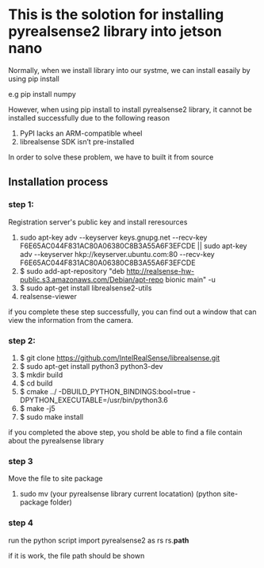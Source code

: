# This is the solotion for installing pyrealsense2 library into jetson nano 

Normally, when we install library into our systme, we can install easaily by using pip install

e.g pip install numpy

However, when using pip install to install pyrealsense2 library, it cannot be installed successfully due to the following reason

1. PyPI lacks an ARM-compatible wheel
2. librealsense SDK isn’t pre-installed

In order to solve these problem, we have to built it from source
## Installation process
### step 1:
Registration server's public key and install reresources
1. sudo apt-key adv --keyserver keys.gnupg.net --recv-key F6E65AC044F831AC80A06380C8B3A55A6F3EFCDE || sudo apt-key adv --keyserver hkp://keyserver.ubuntu.com:80 --recv-key F6E65AC044F831AC80A06380C8B3A55A6F3EFCDE
2. $ sudo add-apt-repository "deb http://realsense-hw-public.s3.amazonaws.com/Debian/apt-repo bionic main" -u
3. $ sudo apt-get install librealsense2-utils
4. realsense-viewer

if you complete these step successfully, you can find out a window that can view the information from the camera.

### step 2:
1. $ git clone https://github.com/IntelRealSense/librealsense.git
2. $ sudo apt-get install python3 python3-dev
3. $ mkdir build
4. $ cd build
5. $ cmake ../ -DBUILD_PYTHON_BINDINGS:bool=true -DPYTHON_EXECUTABLE=/usr/bin/python3.6
6. $ make -j5
7. $ sudo make install

if you completed the above step, you shold be able to find a file contain about the pyrealsense library

### step 3 
Move the file to site package
1. sudo mv (your pyrealsense library current locatation) (python site-package folder)

### step 4
run the python script
import pyrealsense2 as rs
rs.__path__

if it is work, the file path should be shown
